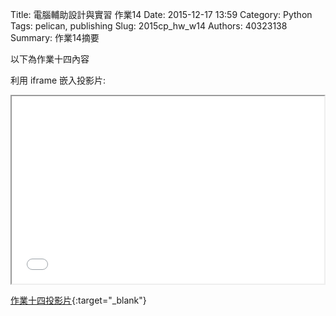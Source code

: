 Title: 電腦輔助設計與實習 作業14
Date: 2015-12-17 13:59
Category: Python
Tags: pelican, publishing
Slug: 2015cp_hw_w14
Authors: 40323138
Summary: 作業14摘要

以下為作業十四內容

利用 iframe 嵌入投影片:

<iframe src="simplest13.html" width="500" height="300"></iframe>

[作業十四投影片](simplest13.html){:target="_blank"}


